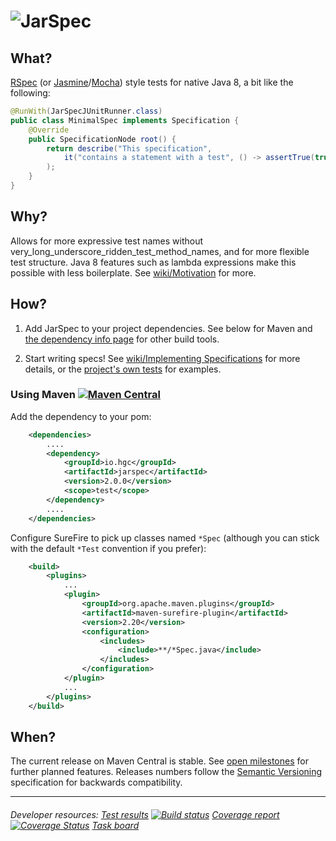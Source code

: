 # ![JarSpec](http://hgc.io/jarspec/2.1.0-SNAPSHOT/images/logo.svg)

## What?
[RSpec](http://rspec.info/) (or [Jasmine](http://jasmine.github.io/2.0/introduction.html)/[Mocha](http://mochajs.org/)) style tests for native Java 8, a bit like the following:

```java
@RunWith(JarSpecJUnitRunner.class)
public class MinimalSpec implements Specification {
    @Override
    public SpecificationNode root() {
        return describe("This specification",
            it("contains a statement with a test", () -> assertTrue(true))
        );
    }
}
```

## Why?

Allows for more expressive test names without very_long_underscore_ridden_test_method_names, and for more flexible test structure. Java 8 features such as lambda expressions make this possible with less boilerplate. See [wiki/Motivation](https://github.com/hgcummings/jarspec/wiki/Motivation) for more.

## How?

1. Add JarSpec to your project dependencies. See below for Maven and [the dependency info page](http://hgc.io/jarspec/2.0.0/dependency-info.html) for other build tools.

2. Start writing specs! See [wiki/Implementing Specifications](https://github.com/hgcummings/jarspec/wiki/Implementing-Specifications) for more details, or the [project's own tests](https://github.com/hgcummings/jarspec/tree/master/src/test/java/io/hgc/jarspec) for examples.

### Using Maven [![Maven Central](https://maven-badges.herokuapp.com/maven-central/io.hgc/jarspec/badge.svg)](http://search.maven.org/#search|gav|1|g:"io.hgc"%20AND%20a:"jarspec")

Add the dependency to your pom:

```xml
    <dependencies>
        ....
        <dependency>
            <groupId>io.hgc</groupId>
            <artifactId>jarspec</artifactId>
            <version>2.0.0</version>
            <scope>test</scope>
        </dependency>
        ....
    </dependencies>
```

Configure SureFire to pick up classes named `*Spec` (although you can stick with the default `*Test` convention if you prefer):

```xml
    <build>
        <plugins>
            ...
            <plugin>
                <groupId>org.apache.maven.plugins</groupId>
                <artifactId>maven-surefire-plugin</artifactId>
                <version>2.20</version>
                <configuration>
                    <includes>
                        <include>**/*Spec.java</include>
                    </includes>
                </configuration>
            </plugin>
            ...
        </plugins>
    </build>
```

## When?

The current release on Maven Central is stable. See [open milestones](https://github.com/hgcummings/jarspec/milestones) for further planned features. Releases numbers follow the [Semantic Versioning](http://semver.org/) specification for backwards compatibility.

---
###### Developer resources: [Test results](http://hgc.io/jarspec/2.1.0-SNAPSHOT/surefire-report.html) [![Build status](https://travis-ci.org/hgcummings/jarspec.svg?branch=master)](https://travis-ci.org/hgcummings/jarspec) [Coverage report](http://hgc.io/jarspec/2.1.0-SNAPSHOT/jacoco/index.html) [![Coverage Status](https://coveralls.io/repos/hgcummings/jarspec/badge.png?branch=master)](https://coveralls.io/r/hgcummings/jarspec?branch=master) [Task board](https://huboard.com/hgcummings/jarspec)
